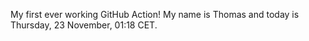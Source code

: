 My first ever working GitHub Action!
My name is Thomas and today is Thursday, 23 November, 01:18 CET. 
